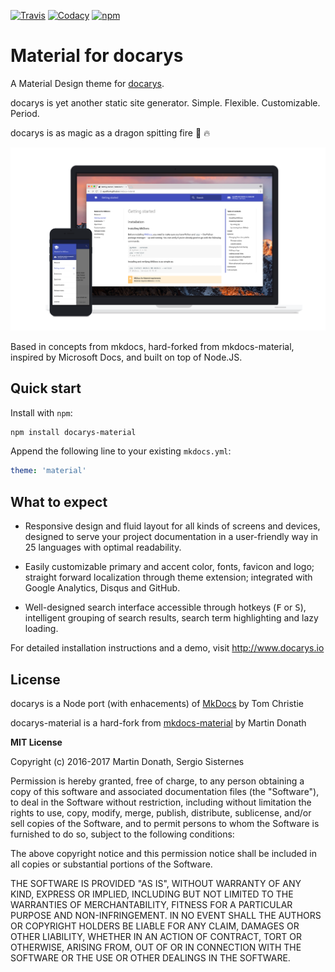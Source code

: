 [![Travis][travis-image]][travis-link]
[![Codacy][codacy-image]][codacy-link]
[![npm][npm-image]][npm-link]

  [travis-image]: https://travis-ci.org/docarys-material/docarys-material.svg?branch=master
  [travis-link]: https://travis-ci.org/docarys/docarys-material
  [codacy-image]: https://api.codacy.com/project/badge/Grade/b09d43c36b064fe492d577b6329e012c
  [codacy-link]: https://www.codacy.com/app/sesispla/docarys-material?utm_source=github.com&amp;utm_medium=referral&amp;utm_content=docarys/docarys-material&amp;utm_campaign=Badge_Grade
  [npm-image]: https://img.shields.io/npm/dt/docarys-material.svg
  [npm-link]: hhttps://www.npmjs.com/package/docarys-material

# Material for docarys

A Material Design theme for [docarys](http://www.docarys.io).

docarys is yet another static site generator. Simple. Flexible. Customizable. Period.

docarys is as magic as a dragon spitting fire 🐉 🔥

[![Material for docarys](docs/material.png)](https://github.com/docarys/docarys-material)

Based in concepts from mkdocs, hard-forked from mkdocs-material, inspired by Microsoft Docs, and built on top of Node.JS.

## Quick start

Install with `npm`:

``` sh
npm install docarys-material
```

Append the following line to your existing `mkdocs.yml`:

``` yaml
theme: 'material'
```

## What to expect

* Responsive design and fluid layout for all kinds of screens and devices,
  designed to serve your project documentation in a user-friendly way in 25
  languages with optimal readability.

* Easily customizable primary and accent color, fonts, favicon and logo;
  straight forward localization through theme extension; integrated with Google
  Analytics, Disqus and GitHub.

* Well-designed search interface accessible through hotkeys (<kbd>F</kbd> or
  <kbd>S</kbd>), intelligent grouping of search results, search term
  highlighting and lazy loading.

For detailed installation instructions and a demo, visit
http://www.docarys.io

## License

docarys is a Node port (with enhacements) of [MkDocs](https://github.com/mkdocs/mkdocs) by Tom Christie

docarys-material is a hard-fork from [mkdocs-material](https://github.com/squidfunk/mkdocs-material) by Martin Donath

**MIT License**

Copyright (c) 2016-2017 Martin Donath, Sergio Sisternes

Permission is hereby granted, free of charge, to any person obtaining a copy
of this software and associated documentation files (the "Software"), to
deal in the Software without restriction, including without limitation the
rights to use, copy, modify, merge, publish, distribute, sublicense, and/or
sell copies of the Software, and to permit persons to whom the Software is
furnished to do so, subject to the following conditions:

The above copyright notice and this permission notice shall be included in
all copies or substantial portions of the Software.

THE SOFTWARE IS PROVIDED "AS IS", WITHOUT WARRANTY OF ANY KIND, EXPRESS OR
IMPLIED, INCLUDING BUT NOT LIMITED TO THE WARRANTIES OF MERCHANTABILITY,
FITNESS FOR A PARTICULAR PURPOSE AND NON-INFRINGEMENT. IN NO EVENT SHALL THE
AUTHORS OR COPYRIGHT HOLDERS BE LIABLE FOR ANY CLAIM, DAMAGES OR OTHER
LIABILITY, WHETHER IN AN ACTION OF CONTRACT, TORT OR OTHERWISE, ARISING
FROM, OUT OF OR IN CONNECTION WITH THE SOFTWARE OR THE USE OR OTHER DEALINGS
IN THE SOFTWARE.
